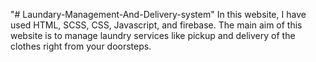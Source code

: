 "# Laundary-Management-And-Delivery-system" 
In this website, I have used HTML, SCSS, CSS, Javascript, and firebase. The main aim of this website is to manage laundry services like pickup and delivery of the clothes right from your doorsteps.
